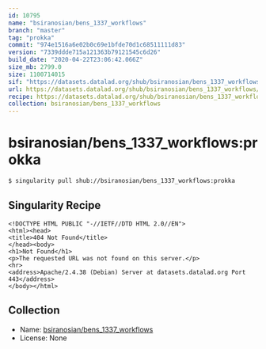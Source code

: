 ```yaml
---
id: 10795
name: "bsiranosian/bens_1337_workflows"
branch: "master"
tag: "prokka"
commit: "974e1516a6e02b0c69e1bfde70d1c68511111d83"
version: "7339ddde715a121363b79121545c6d26"
build_date: "2020-04-22T23:06:42.066Z"
size_mb: 2799.0
size: 1100714015
sif: "https://datasets.datalad.org/shub/bsiranosian/bens_1337_workflows/prokka/2020-04-22-974e1516-7339ddde/7339ddde715a121363b79121545c6d26.sif"
url: https://datasets.datalad.org/shub/bsiranosian/bens_1337_workflows/prokka/2020-04-22-974e1516-7339ddde/
recipe: https://datasets.datalad.org/shub/bsiranosian/bens_1337_workflows/prokka/2020-04-22-974e1516-7339ddde/Singularity
collection: bsiranosian/bens_1337_workflows
---
```


# bsiranosian/bens_1337_workflows:prokka

```bash
$ singularity pull shub://bsiranosian/bens_1337_workflows:prokka
```

## Singularity Recipe

```singularity
<!DOCTYPE HTML PUBLIC "-//IETF//DTD HTML 2.0//EN">
<html><head>
<title>404 Not Found</title>
</head><body>
<h1>Not Found</h1>
<p>The requested URL was not found on this server.</p>
<hr>
<address>Apache/2.4.38 (Debian) Server at datasets.datalad.org Port 443</address>
</body></html>
```

## Collection

 - Name: [bsiranosian/bens_1337_workflows](https://github.com/bsiranosian/bens_1337_workflows)
 - License: None

